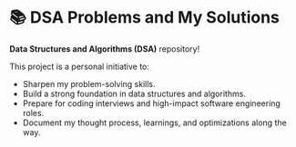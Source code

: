 # 📚 DSA Problems and My Solutions

 **Data Structures and Algorithms (DSA)** repository!

This project is a personal initiative to:
- Sharpen my problem-solving skills.
- Build a strong foundation in data structures and algorithms.
- Prepare for coding interviews and high-impact software engineering roles.
- Document my thought process, learnings, and optimizations along the way.
